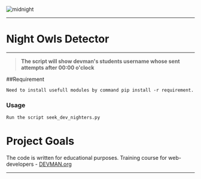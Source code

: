 
![midnight](https://cloud.githubusercontent.com/assets/22424468/21741818/bdba2fe4-d50b-11e6-86c7-fe6cd72fb81b.jpg)
____
# Night Owls Detector
____

> **The script will show devman's students username whose sent  attempts after 00:00 o'clock**

##Requirement


    Need to install usefull modules by command pip install -r requirement.
### Usage
    Run the script seek_dev_nighters.py

# Project Goals

The code is written for educational purposes. Training course for web-developers - [DEVMAN.org](https://devman.org)
____


